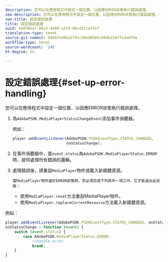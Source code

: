```yaml
---
description: 您可以在應用程式中設定一個位置，以因應ERROR狀態執行錯誤處理。
seo-description: 您可以在應用程式中設定一個位置，以因應ERROR狀態執行錯誤處理。
seo-title: 設定錯誤處理
title: 設定錯誤處理
uuid: 9e650ea7-86cb-4489-a3fd-80cd2ccef41f
translation-type: tm+mt
source-git-commit: 040655d8ba5f91c98ed0584c08db226ffe1e0f4e
workflow-type: tm+mt
source-wordcount: '145'
ht-degree: 2%

---
```



# 設定錯誤處理{#set-up-error-handling}

您可以在應用程式中設定一個位置，以因應ERROR狀態執行錯誤處理。

1. 為`AdobePSDK.MediaPlayerStatusChangeEvent`添加事件偵聽器。

   例如：

   ```js
   player.addEventListener(AdobePSDK.PSDKEventType.STATUS_CHANGED, 
                           onStatusChange);
   ```

1. 在事件偵聽器中，當`event.status`為`AdobePSDK.MediaPlayerStatus.ERROR`時，提供處理所有錯誤的邏輯。
1. 處理錯誤後，請重設`MediaPlayer`物件或載入新媒體資源。

       當MediaPlayer物件處於ERROR狀態時，您必須完成下列其中一項工作，它才能退出此狀態：
   
   * 使用`MediaPlayer.reset`方法重設MediaPlayer物件。
   * 使用`MediaPlayer.replaceCurrentResource`方法載入新媒體資源。

<!--<a id="example_342CA5A8CD7C45BD88233C5BDBB17220"></a>-->

例如：

```js
player.addEventListener(AdobePSDK.PSDKEventType.STATUS_CHANGED, onStatusChange); 
onStatusChange = function (event) { 
    switch (event.status) { 
        case AdobePSDK.MediaPlayerStatus.ERROR: 
            //handle error 
            break; 
    } 
} 
```

